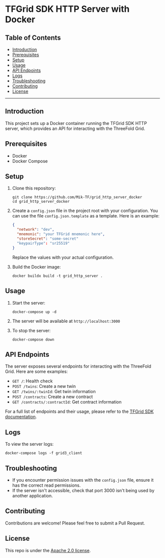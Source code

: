 <h1> TFGrid SDK HTTP Server with Docker </h1>

<h2>Table of Contents</h2>

- [Introduction](#introduction)
- [Prerequisites](#prerequisites)
- [Setup](#setup)
- [Usage](#usage)
- [API Endpoints](#api-endpoints)
- [Logs](#logs)
- [Troubleshooting](#troubleshooting)
- [Contributing](#contributing)
- [License](#license)

---

## Introduction

This project sets up a Docker container running the TFGrid SDK HTTP server, which provides an API for interacting with the ThreeFold Grid.

## Prerequisites

- Docker
- Docker Compose

## Setup

1. Clone this repository:
   ```
   git clone https://github.com/Mik-TF/grid_http_server_docker
   cd grid_http_server_docker
   ```

2. Create a `config.json` file in the project root with your configuration. You can use the file `config.json.template` as a template. Here is an example:
   ```json
   {
     "network": "dev",
     "mnemonic": "your TFGrid mnemonic here",
     "storeSecret": "some-secret"
     "keypairType": "sr25519"
   }
   ```
   Replace the values with your actual configuration.

3. Build the Docker image:
   ```
   docker buildx build -t grid_http_server .
   ```

## Usage

1. Start the server:
   ```
   docker-compose up -d
   ```

2. The server will be available at `http://localhost:3000`

3. To stop the server:
   ```
   docker-compose down
   ```

## API Endpoints

The server exposes several endpoints for interacting with the ThreeFold Grid. Here are some examples:

- `GET /`: Health check
- `POST /twins`: Create a new twin
- `GET /twins/:twinId`: Get twin information
- `POST /contracts`: Create a new contract
- `GET /contracts/:contractId`: Get contract information

For a full list of endpoints and their usage, please refer to the [TFGrid SDK documentation](https://github.com/threefoldtech/tfgrid-sdk-ts).

## Logs

To view the server logs:
```
docker-compose logs -f grid3_client
```

## Troubleshooting

- If you encounter permission issues with the `config.json` file, ensure it has the correct read permissions.
- If the server isn't accessible, check that port 3000 isn't being used by another application.

## Contributing

Contributions are welcome! Please feel free to submit a Pull Request.

## License

This repo is under the [Apache 2.0 license](./LICENSE).